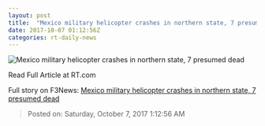 ```yaml
---
layout: post
title:  "Mexico military helicopter crashes in northern state, 7 presumed dead"
date: 2017-10-07 01:12:56Z
categories: rt-daily-news
---
```


![Mexico military helicopter crashes in northern state, 7 presumed dead](https://www.rt.com/static/img/og-logo-rt.png)

Read Full Article at RT.com


Full story on F3News: [Mexico military helicopter crashes in northern state, 7 presumed dead](http://www.f3nws.com/n/euEmEJ)

> Posted on: Saturday, October 7, 2017 1:12:56 AM
